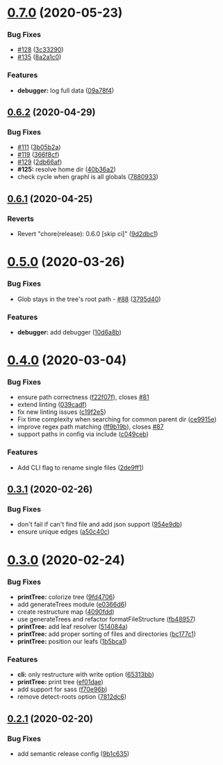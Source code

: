 # [0.7.0](https://github.com/benawad/destiny/compare/v0.6.2...v0.7.0) (2020-05-23)


### Bug Fixes

* [#128](https://github.com/benawad/destiny/issues/128) ([3c33290](https://github.com/benawad/destiny/commit/3c33290352ccb450051ea5359b33e1ac9868466d))
* [#135](https://github.com/benawad/destiny/issues/135) ([8a2a1c0](https://github.com/benawad/destiny/commit/8a2a1c06301b53f457d738d255b65f30dd3d41cb))


### Features

* **debugger:** log full data ([09a78f4](https://github.com/benawad/destiny/commit/09a78f4289abef805dd5b6f4b680a12990ed1391))

## [0.6.2](https://github.com/benawad/destiny/compare/v0.6.1...v0.6.2) (2020-04-29)


### Bug Fixes

* [#111](https://github.com/benawad/destiny/issues/111) ([3b05b2a](https://github.com/benawad/destiny/commit/3b05b2a6b371bd53276bc316393dfd6883c001aa))
* [#119](https://github.com/benawad/destiny/issues/119) ([366f8cf](https://github.com/benawad/destiny/commit/366f8cfdb200fdaffc820b4fb6b61893aed0fdc7))
* [#129](https://github.com/benawad/destiny/issues/129) ([2db66af](https://github.com/benawad/destiny/commit/2db66af44bf746e11251d1b6b7fff1830368ae97))
* **#125:** resolve home dir ([40b36a2](https://github.com/benawad/destiny/commit/40b36a22c0dbb86bf7217bae984ec0ffa4556c2e))
* check cycle when graphl is all globals ([7880933](https://github.com/benawad/destiny/commit/78809330a3be0c04484483a91e2dd5642c8915e9))

## [0.6.1](https://github.com/benawad/destiny/compare/v0.6.0...v0.6.1) (2020-04-25)


### Reverts

* Revert "chore(release): 0.6.0 [skip ci]" ([9d2dbc1](https://github.com/benawad/destiny/commit/9d2dbc1af47e6189ec7e261f1a1140685e1770e5))

# [0.5.0](https://github.com/benawad/destiny/compare/v0.4.0...v0.5.0) (2020-03-26)

### Bug Fixes

- Glob stays in the tree's root path - [#88](https://github.com/benawad/destiny/issues/88) ([3795d40](https://github.com/benawad/destiny/commit/3795d40b9b20e04215eb57fa8bb919a8ad774195))

### Features

- **debugger:** add debugger ([10d6a8b](https://github.com/benawad/destiny/commit/10d6a8b095b74f0e34419941d64468e8ffa1bd74))

# [0.4.0](https://github.com/benawad/destiny/compare/v0.3.1...v0.4.0) (2020-03-04)

### Bug Fixes

- ensure path correctness ([f22f07f](https://github.com/benawad/destiny/commit/f22f07f962c130a821009b43c0e568d819533b96)), closes [#81](https://github.com/benawad/destiny/issues/81)
- extend linting ([039cadf](https://github.com/benawad/destiny/commit/039cadf98fb5e08fcf469faa95154b763b64c3bd))
- fix new linting issues ([c19f2e5](https://github.com/benawad/destiny/commit/c19f2e53a93c3859c7c02fd206c87c2b367efe36))
- Fix time complexity when searching for common parent dir ([ce9915e](https://github.com/benawad/destiny/commit/ce9915eac72870135e30b9b895a4ad265a004266))
- improve regex path matching ([ff9b19b](https://github.com/benawad/destiny/commit/ff9b19b43870a6fd0d43364ce9e342c4f2c6b30c)), closes [#87](https://github.com/benawad/destiny/issues/87)
- support paths in config via include ([c049ceb](https://github.com/benawad/destiny/commit/c049cebf336da6a01f3b931a2ce0b62d0f482b06))

### Features

- Add CLI flag to rename single files ([2de9ff1](https://github.com/benawad/destiny/commit/2de9ff1acde8c040fe324b8d9a5fc37b6413e935))

## [0.3.1](https://github.com/benawad/destiny/compare/v0.3.0...v0.3.1) (2020-02-26)

### Bug Fixes

- don't fail if can't find file and add json support ([954e9db](https://github.com/benawad/destiny/commit/954e9dbacb7515bd1e358723086e8aeff6d7ca7b))
- ensure unique edges ([a50c40c](https://github.com/benawad/destiny/commit/a50c40c6d333343bfd102d6f2cafce344fbc13aa))

# [0.3.0](https://github.com/benawad/destiny/compare/v0.2.1...v0.3.0) (2020-02-24)

### Bug Fixes

- **printTree:** colorize tree ([9fd4706](https://github.com/benawad/destiny/commit/9fd4706deec7ef40238eaf0113e198f562584453))
- add generateTrees module ([e0366d6](https://github.com/benawad/destiny/commit/e0366d662d7051d9cdbe0e44fe98b1743c739a13))
- create restructure map ([4090fdd](https://github.com/benawad/destiny/commit/4090fdd90191c87f834bfc7f14651c1d5e5b09c4))
- use generateTrees and refactor formatFileStructure ([fb48957](https://github.com/benawad/destiny/commit/fb489571a67cd466cdcedd03787238eda9345b04))
- **printTree:** add leaf resolver ([514084a](https://github.com/benawad/destiny/commit/514084a5ffbd27badc2fd75716edc9aac974c988))
- **printTree:** add proper sorting of files and directories ([bc177c1](https://github.com/benawad/destiny/commit/bc177c10b7155634a15c990264ee505a82067d8c))
- **printTree:** position our leafs ([1b5bca1](https://github.com/benawad/destiny/commit/1b5bca10b3d29853feeb70f67e096f9b4a74ec3e))

### Features

- **cli:** only restructure with write option ([65313bb](https://github.com/benawad/destiny/commit/65313bb35c042d0a9e89d832fbe74c67da5a6988))
- **printTree:** print tree ([ef01dae](https://github.com/benawad/destiny/commit/ef01dae807e7ca12ec535e2796bf69782df1e68f))
- add support for sass ([f70e96b](https://github.com/benawad/destiny/commit/f70e96bc064988c325d655a9e1c98c37fc06ae2f))
- remove detect-roots option ([7812dc6](https://github.com/benawad/destiny/commit/7812dc6310a6afbd0fcfb0cd7966b95ceee30dca))

## [0.2.1](https://github.com/benawad/destiny/compare/v0.2.0...v0.2.1) (2020-02-20)

### Bug Fixes

- add semantic release config ([9b1c635](https://github.com/benawad/destiny/commit/9b1c6350cfdb5692437f687da1f1e639e44fca3a))
